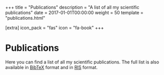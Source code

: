 +++
title = "Publications"
description = "A list of all my scientific publications"
date = 2017-01-01T00:00:00
weight = 50
template = "publications.html"

[extra]
icon_pack = "fas"
icon = "fa-book"
+++

# Publications

Here you can find a list of all my scientific publications. The full list is also available in [BibTeX](https://raw.githubusercontent.com/proycon/homepage/master/proycon.bib) format and in [RIS](https://raw.githubusercontent.com/proycon/homepage/master/proycon.ris) format.
